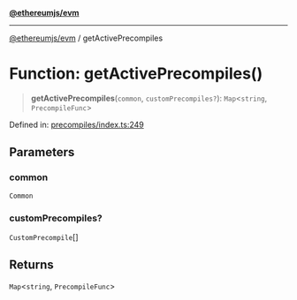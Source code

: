 [**@ethereumjs/evm**](../README.md)

***

[@ethereumjs/evm](../README.md) / getActivePrecompiles

# Function: getActivePrecompiles()

> **getActivePrecompiles**(`common`, `customPrecompiles?`): `Map`\<`string`, `PrecompileFunc`\>

Defined in: [precompiles/index.ts:249](https://github.com/ethereumjs/ethereumjs-monorepo/blob/master/packages/evm/src/precompiles/index.ts#L249)

## Parameters

### common

`Common`

### customPrecompiles?

`CustomPrecompile`[]

## Returns

`Map`\<`string`, `PrecompileFunc`\>
